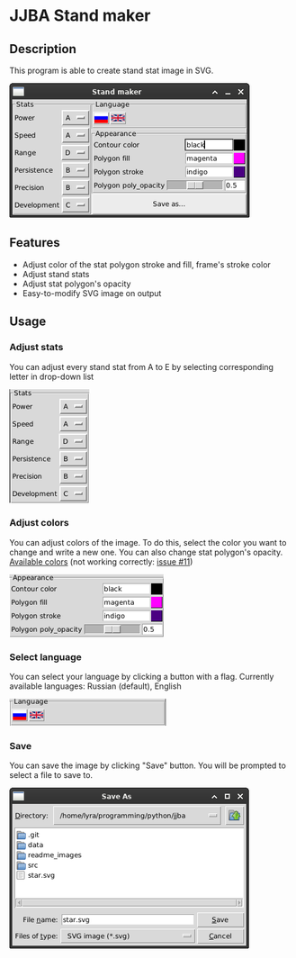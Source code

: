 # JJBA Stand maker
## Description
This program is able to create stand stat image in SVG.

![Program screenshot](readme_images/program.png)

## Features
- Adjust color of the stat polygon stroke and fill, frame's stroke color
- Adjust stand stats
- Adjust stat polygon's opacity
- Easy-to-modify SVG image on output

## Usage
### Adjust stats
You can adjust every stand stat from A to E by selecting
corresponding letter in drop-down list

![Stats screenshot](readme_images/stats.png)

### Adjust colors
You can adjust colors of the image. To do this, select the color you want to change
and write a new one. You can also change stat polygon's opacity.
[Available colors](https://developer.mozilla.org/en-US/docs/Web/CSS/color_value)
(not working correctly: [issue #11](https://github.com/LyraLover/jjba_standmaker/issues/11))

![Appearance screenshot](readme_images/appearance.png)

### Select language
You can select your language by clicking a button with a flag.
Currently available languages: Russian (default), English

![Language selection screenshot](readme_images/language.png)

### Save
You can save the image by clicking "Save" button. You will be prompted to select a file to save to.

![Save menu on Linux](readme_images/save_menu_linux.png)
